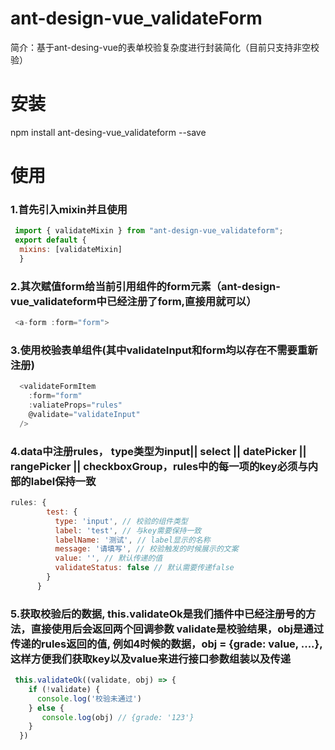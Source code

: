 # ant-design-vue_validateForm
简介：基于ant-desing-vue的表单校验复杂度进行封装简化（目前只支持非空校验）

# 安装
npm install ant-desing-vue_validateform --save

# 使用

### 1.首先引入mixin并且使用
```javascript
 import { validateMixin } from "ant-design-vue_validateform";
 export default {
  mixins: [validateMixin]
  }
```
### 2.其次赋值form给当前引用组件的form元素（ant-design-vue_validateform中已经注册了form,直接用就可以）

```javascript
 <a-form :form="form">
```

### 3.使用校验表单组件(其中validateInput和form均以存在不需要重新注册)
```javascript
  <validateFormItem
    :form="form"
    :valiateProps="rules"
    @validate="validateInput"
  />
```
          
### 4.data中注册rules， type类型为input|| select || datePicker || rangePicker || checkboxGroup，rules中的每一项的key必须与内部的label保持一致
```javascript
rules: {
        test: {
          type: 'input', // 校验的组件类型
          label: 'test', // 与key需要保持一致
          labelName: '测试', // label显示的名称
          message: '请填写', // 校验触发的时候展示的文案
          value: '', // 默认传递的值
          validateStatus: false // 默认需要传递false
        }
      }
```
        
### 5.获取校验后的数据, this.validateOk是我们插件中已经注册号的方法，直接使用后会返回两个回调参数 validate是校验结果，obj是通过传递的rules返回的值, 例如4时候的数据，obj = {grade: value, ....},这样方便我们获取key以及value来进行接口参数组装以及传递
```javascript
 this.validateOk((validate, obj) => {
    if (!validate) {
      console.log('校验未通过')
    } else {
       console.log(obj) // {grade: '123'}
    }
  })
  ```
